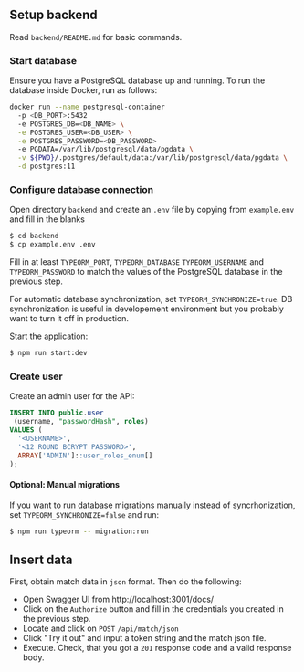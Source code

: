 ## Setup backend

Read `backend/README.md` for basic commands.

### Start database
Ensure you have a PostgreSQL database up and running. To run the database
inside Docker, run as follows:

``` bash
docker run --name postgresql-container 
  -p <DB_PORT>:5432 
  -e POSTGRES_DB=<DB_NAME> \
  -e POSTGRES_USER=<DB_USER> \
  -e POSTGRES_PASSWORD=<DB_PASSWORD> 
  -e PGDATA=/var/lib/postgresql/data/pgdata \
  -v ${PWD}/.postgres/default/data:/var/lib/postgresql/data/pgdata \
  -d postgres:11
```

### Configure database connection
Open directory `backend` and create an `.env` file by copying from
`example.env` and fill in the blanks
``` bash
$ cd backend
$ cp example.env .env
```

Fill in at least `TYPEORM_PORT`, `TYPEORM_DATABASE` `TYPEORM_USERNAME` and `TYPEORM_PASSWORD`
to match the values of the PostgreSQL database in the previous step.

For automatic database synchronization, set `TYPEORM_SYNCHRONIZE=true`. DB synchronization
is useful in developement environment but you probably want to turn it off in production. 

Start the application:
``` bash
$ npm run start:dev
```

### Create user
Create an admin user for the API:
``` sql
INSERT INTO public.user
 (username, "passwordHash", roles)
VALUES (
  '<USERNAME>',
  '<12 ROUND BCRYPT PASSWORD>',
  ARRAY['ADMIN']::user_roles_enum[]
);
```

#### Optional: Manual migrations
If you want to run database migrations manually instead of syncrhonization,
set `TYPEORM_SYNCHRONIZE=false` and run:
``` bash
$ npm run typeorm -- migration:run
```


## Insert data
First, obtain match data in `json` format. Then do the following:
 - Open Swagger UI from http://localhost:3001/docs/
 - Click on the `Authorize` button and fill in the credentials you
   created in the previous step.
 - Locate and click on `POST` `/api/match/json`
 - Click "Try it out" and input a token string and the match json file.
 - Execute. Check, that you got a `201` response code and a valid response body.

